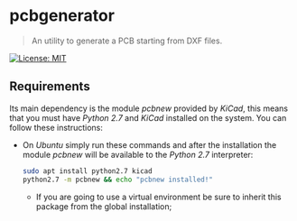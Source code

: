 [license]: https://opensource.org/licenses/MIT
[license-badge]: https://img.shields.io/github/license/dexpota/pcbgenerator.svg?style=for-the-badge

# pcbgenerator

> An utility to generate a PCB starting from DXF files.

[![License: MIT][license-badge]][license]

## Requirements

Its main dependency is the module *pcbnew* provided by *KiCad*, this means that you must have *Python 2.7* and *KiCad* 
installed on the system. You can follow these instructions:

- On *Ubuntu* simply run these commands and after the installation the module *pcbnew* will be available to the 
*Python 2.7* interpreter:
    
    ```bash 
    sudo apt install python2.7 kicad
    python2.7 -m pcbnew && echo "pcbnew installed!"
    ```
    
    - If you are going to use a virtual environment be sure to inherit this package from the global installation;